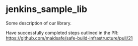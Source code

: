# jenkins_sample_lib

Some description of our library.

Have successfully completed steps outlined in the PR: https://github.com/maidsafe/safe-build-infrastructure/pull/21
